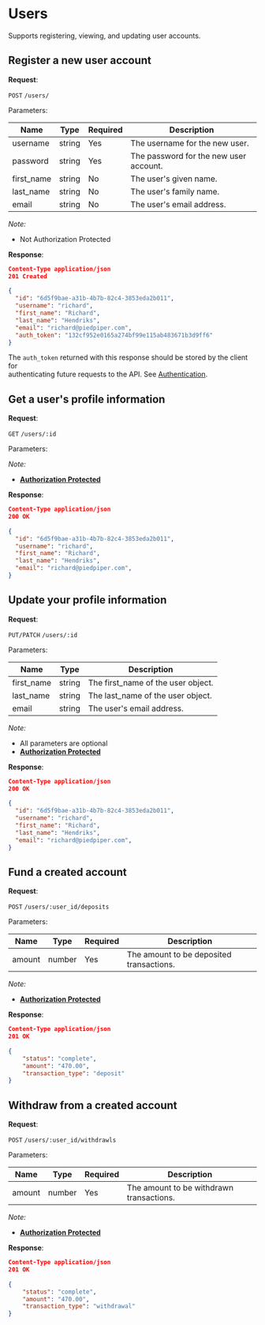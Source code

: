 
# Users  
Supports registering, viewing, and updating user accounts.  
  
## Register a new user account  
  
**Request**:  
  
`POST` `/users/`  
  
Parameters:  
  
Name       | Type   | Required | Description  
-----------|--------|----------|------------  
username   | string | Yes      | The username for the new user.  
password   | string | Yes      | The password for the new user account.  
first_name | string | No       | The user's given name.  
last_name  | string | No       | The user's family name.  
email      | string | No       | The user's email address.  
  
*Note:*  
  
- Not Authorization Protected  
  
**Response**:  
  
```json  
Content-Type application/json  
201 Created  
  
{  
  "id": "6d5f9bae-a31b-4b7b-82c4-3853eda2b011",  
  "username": "richard",  
  "first_name": "Richard",  
  "last_name": "Hendriks",  
  "email": "richard@piedpiper.com",  
  "auth_token": "132cf952e0165a274bf99e115ab483671b3d9ff6"  
}  
```  
  
The `auth_token` returned with this response should be stored by the client for  
authenticating future requests to the API. See [Authentication](authentication.md).  
  
  
## Get a user's profile information  
  
**Request**:  
  
`GET` `/users/:id`  
  
Parameters:  
  
*Note:*  
  
- **[Authorization Protected](authentication.md)**  
  
**Response**:  
  
```json  
Content-Type application/json  
200 OK  
  
{  
  "id": "6d5f9bae-a31b-4b7b-82c4-3853eda2b011",  
  "username": "richard",  
  "first_name": "Richard",  
  "last_name": "Hendriks",  
  "email": "richard@piedpiper.com",  
}  
```  
  
  
## Update your profile information  
  
**Request**:  
  
`PUT/PATCH` `/users/:id`  
  
Parameters:  
  
Name       | Type   | Description  
-----------|--------|---  
first_name | string | The first_name of the user object.  
last_name  | string | The last_name of the user object.  
email      | string | The user's email address.  
  
  
  
*Note:*  
  
- All parameters are optional  
- **[Authorization Protected](authentication.md)**  
  
**Response**:  
  
```json  
Content-Type application/json  
200 OK  
  
{  
  "id": "6d5f9bae-a31b-4b7b-82c4-3853eda2b011",  
  "username": "richard",  
  "first_name": "Richard",  
  "last_name": "Hendriks",  
  "email": "richard@piedpiper.com",  
}  
```

## Fund a created account  
  
**Request**:  
  
`POST` `/users/:user_id/deposits`  
  
Parameters:  
 
 Name              | Type   | Required | Description    
--------------------|--------|----------|------------    
amount   | number | Yes      | The amount to be deposited transactions.
 

  
*Note:*  
  

- **[Authorization Protected](authentication.md)**  
  
**Response**:  
  
```json  
Content-Type application/json  
201 OK  
  
{
    "status": "complete",
    "amount": "470.00",
    "transaction_type": "deposit"
}
```

## Withdraw from a created account  
  
**Request**:  
  
`POST` `/users/:user_id/withdrawls`  
  
Parameters:  
 
 Name              | Type   | Required | Description    
--------------------|--------|----------|------------    
amount   | number | Yes      | The amount to be withdrawn transactions.
 

  
*Note:*  
  

- **[Authorization Protected](authentication.md)**  
  
**Response**:  
  
```json  
Content-Type application/json  
201 OK  
  
{
    "status": "complete",
    "amount": "470.00",
    "transaction_type": "withdrawal"
}
```
